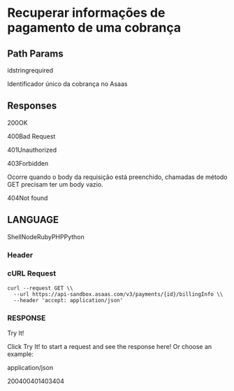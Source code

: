 # Recuperar informações de pagamento de uma cobrança

## Path Params

idstringrequired

Identificador único da cobrança no Asaas

## Responses

200OK

400Bad Request

401Unauthorized

403Forbidden

Ocorre quando o body da requisição está preenchido, chamadas de método GET precisam ter um body vazio.

404Not found

## LANGUAGE

ShellNodeRubyPHPPython

### Header

### cURL Request

```
curl --request GET \\
  --url https://api-sandbox.asaas.com/v3/payments/{id}/billingInfo \\
  --header 'accept: application/json'
```

### RESPONSE

Try It!

Click Try It! to start a request and see the response here! Or choose an example:

application/json

200400401403404